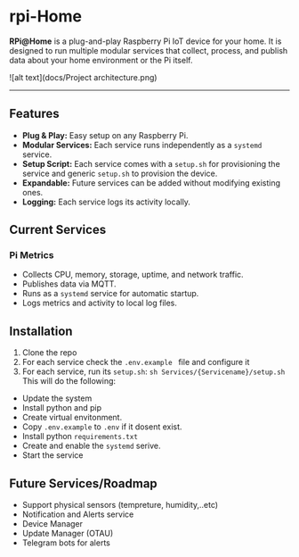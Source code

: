 # rpi-Home

**RPi@Home** is a plug-and-play Raspberry Pi IoT device for your home. It is designed to run multiple modular services that collect, process, and publish data about your home environment or the Pi itself.  

![alt text](docs/Project architecture.png)

---

## Features

- **Plug & Play:** Easy setup on any Raspberry Pi.
- **Modular Services:** Each service runs independently as a `systemd` service.
- **Setup Script:** Each service comes with a `setup.sh` for provisioning the service and generic `setup.sh` to provision the device.
- **Expandable:** Future services can be added without modifying existing ones.
- **Logging:** Each service logs its activity locally.

## Current Services

### Pi Metrics
- Collects CPU, memory, storage, uptime, and network traffic.
- Publishes data via MQTT.
- Runs as a `systemd` service for automatic startup.
- Logs metrics and activity to local log files.

## Installation

1. Clone the repo
2. For each service check the ```.env.example ``` file and configure it 
3. For each service, run its ```setup.sh```:
```sh Services/{Servicename}/setup.sh```
  This will do the following:
  - Update the system
  - Install python and pip
  - Create virtual envitonment.
  - Copy ```.env.example``` to ```.env``` if it dosent exist.
  - Install python ```requirements.txt```
  - Create and enable the ```systemd``` serive.
  - Start the service
   


## Future Services/Roadmap
- Support physical sensors (tempreture, humidity,..etc)
- Notification and Alerts service
- Device Manager
- Update Manager (OTAU)
- Telegram bots for alerts

